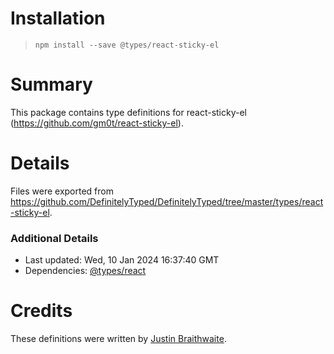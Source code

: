 # Installation
> `npm install --save @types/react-sticky-el`

# Summary
This package contains type definitions for react-sticky-el (https://github.com/gm0t/react-sticky-el).

# Details
Files were exported from https://github.com/DefinitelyTyped/DefinitelyTyped/tree/master/types/react-sticky-el.

### Additional Details
 * Last updated: Wed, 10 Jan 2024 16:37:40 GMT
 * Dependencies: [@types/react](https://npmjs.com/package/@types/react)

# Credits
These definitions were written by [Justin Braithwaite](https://github.com/jbraithwaite).
